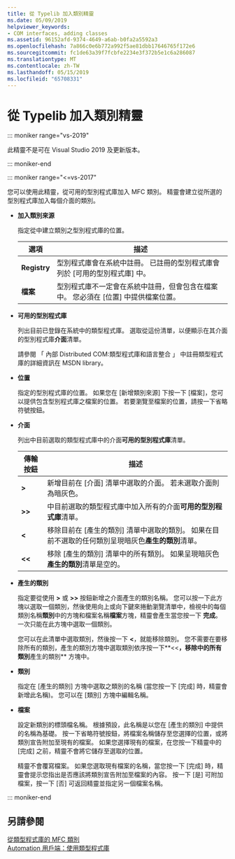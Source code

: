 ```yaml
---
title: 從 Typelib 加入類別精靈
ms.date: 05/09/2019
helpviewer_keywords:
- COM interfaces, adding classes
ms.assetid: 96152afd-9374-4649-a6ab-b0fa2a5592a3
ms.openlocfilehash: 7a866c0e6b772a992f5ae81dbb17646765f172e6
ms.sourcegitcommit: fc1de63a39f7fcbfe2234e3f372b5e1c6a286087
ms.translationtype: MT
ms.contentlocale: zh-TW
ms.lasthandoff: 05/15/2019
ms.locfileid: "65708331"
---
```

# <a name="add-class-from-typelib-wizard"></a>從 Typelib 加入類別精靈

::: moniker range="vs-2019"

此精靈不是可在 Visual Studio 2019 及更新版本。

::: moniker-end

::: moniker range="<=vs-2017"

您可以使用此精靈，從可用的型別程式庫加入 MFC 類別。 精靈會建立從所選的型別程式庫加入每個介面的類別。

- **加入類別來源**

   指定從中建立類別之型別程式庫的位置。

   |選項|描述|
   |------------|-----------------|
   |**Registry**|型別程式庫會在系統中註冊。 已註冊的型別程式庫會列於 [可用的型別程式庫] 中。|
   |**檔案**|型別程式庫不一定會在系統中註冊，但會包含在檔案中。 您必須在 [位置] 中提供檔案位置。|

- **可用的型別程式庫**

   列出目前已登錄在系統中的類型程式庫。 選取從這份清單，以便顯示在其介面的型別程式庫**介面**清單。

   請參閱 「 內部 Distributed COM:類型程式庫和語言整合 」 中註冊類型程式庫的詳細資訊在 MSDN library。

- **位置**

   指定的型別程式庫的位置。 如果您在 [新增類別來源] 下按一下 [檔案]，您可以提供包含型別程式庫之檔案的位置。 若要瀏覽至檔案的位置，請按一下省略符號按鈕。

- **介面**

   列出中目前選取的類型程式庫中的介面**可用的型別程式庫**清單。

   |傳輸按鈕|描述|
   |---------------------|-----------------|
   |**>**|新增目前在 [介面] 清單中選取的介面。 若未選取介面則為暗灰色。|
   |**>>**|中目前選取的類型程式庫中加入所有的介面**可用的型別程式庫**清單。|
   |**\<**|移除目前在 [產生的類別] 清單中選取的類別。 如果在目前不選取的任何類別呈現暗灰色**產生的類別**清單。|
   |**\<\<**|移除 [產生的類別] 清單中的所有類別。 如果呈現暗灰色**產生的類別**清單是空的。|

- **產生的類別**

   指定要從使用 **>** 或 **>>** 按鈕新增之介面產生的類別名稱。 您可以按一下此方塊以選取一個類別，然後使用向上或向下鍵來捲動瀏覽清單中，檢視中的每個類別名稱**類別**中的方塊和檔案名稱**檔案**方塊，精靈會產生當您按一下 **完成**。 一次只能在此方塊中選取一個類別。

   您可以在此清單中選取類別，然後按一下 **<**，就能移除類別。 您不需要在要移除所有的類別，產生的類別方塊中選取類別依序按一下**<<**，移除中的所有類別**產生的類別** 方塊中。

- **類別**

   指定在 [產生的類別] 方塊中選取之類別的名稱 (當您按一下 [完成] 時，精靈會新增此名稱)。 您可以在 [類別] 方塊中編輯名稱。

- **檔案**

   設定新類別的標頭檔名稱。 根據預設，此名稱是以您在 [產生的類別] 中提供的名稱為基礎。 按一下省略符號按鈕，將檔案名稱儲存至您選擇的位置，或將類別宣告附加至現有的檔案。 如果您選擇現有的檔案，在您按一下精靈中的 [完成] 之前，精靈不會將它儲存至選取的位置。

   精靈不會覆寫檔案。 如果您選取現有檔案的名稱，當您按一下 [完成] 時，精靈會提示您指出是否應該將類別宣告附加至檔案的內容。 按一下 [是] 可附加檔案，按一下 [否] 可返回精靈並指定另一個檔案名稱。

::: moniker-end

## <a name="see-also"></a>另請參閱

[從類型程式庫的 MFC 類別](../../mfc/reference/adding-an-mfc-class-from-a-type-library.md)<br/>
[Automation 用戶端：使用類型程式庫](../../mfc/automation-clients-using-type-libraries.md)
